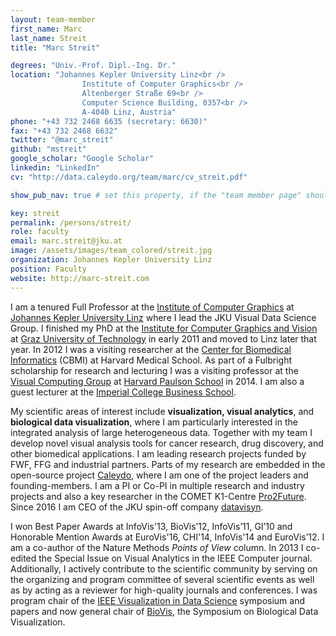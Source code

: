 ```yaml
---
layout: team-member
first_name: Marc
last_name: Streit
title: "Marc Streit"

degrees: "Univ.-Prof. Dipl.-Ing. Dr."
location: "Johannes Kepler University Linz<br />
                Institute of Computer Graphics<br />
                Altenberger Straße 69<br />
                Computer Science Building, 0357<br />
                A-4040 Linz, Austria"
phone: "+43 732 2468 6635 (secretary: 6630)"
fax: "+43 732 2468 6632"
twitter: "@marc_streit"
github: "mstreit"
google_scholar: "Google Scholar"
linkedin: "LinkedIn"
cv: "http://data.caleydo.org/team/marc/cv_streit.pdf"

show_pub_nav: true # set this property, if the "team member page" should have a navigation for publications (i.e. if person has many publiations)

key: streit
permalink: /persons/streit/
role: faculty
email: marc.streit@jku.at
image: /assets/images/team_colored/streit.jpg
organization: Johannes Kepler University Linz
position: Faculty
website: http://marc-streit.com
---
```


<p>I am a tenured Full Professor at the <a href="http://www.cg.jku.at">Institute of Computer Graphics</a> at <a
    href="http://www.jku.at">Johannes Kepler University Linz</a> where I lead the JKU Visual Data Science Group.
I finished my PhD at the <a href="http://www.icg.tugraz.at">Institute for Computer Graphics and Vision</a>
at <a href="http://www.tugraz.at">Graz University of Technology</a> in early 2011 and moved to Linz later
that year.
In 2012 I was a visiting researcher at the <a href="http://cbmi.med.harvardu.edu">Center for Biomedical
    Informatics</a> (CBMI) at Harvard Medical School.
As part of a Fulbright scholarship for research and lecturing I was a visiting professor at the <a
    href="http://vcg.seas.harvard.edu">Visual Computing Group</a> at <a
    href="http://www.seas.harvard.edu">Harvard Paulson School</a> in 2014.
I am also a guest lecturer at the <a href="https://www.imperial.ac.uk/business-school">Imperial College
    Business School</a>.</p>

<p>My scientific areas of interest include <b>visualization, visual analytics</b>, and <b>biological data
        visualization</b>, where I am particularly interested in the integrated analysis of large heterogeneous
    data. Together with my team I develop novel visual analysis tools for cancer research, drug discovery, and
    other biomedical applications. I am leading research projects funded by FWF, FFG and industrial partners.
    Parts of my research are embedded in the open-source project <a href="http://www.caleydo.org">Caleydo</a>,
    where I am one of the project leaders and founding-members. I am a PI or Co-PI in multiple research and
    industry projects and also a key researcher in the COMET K1-Centre <a
        href="http://pro2future.at">Pro2Future</a>. Since 2016 I am CEO of the JKU spin-off company <a
        href="http://datavisyn.io">datavisyn</a>.</p>

<p>I won Best Paper Awards at InfoVis'13, BioVis’12, InfoVis’11, GI’10 and Honorable Mention Awards at
    EuroVis'16, CHI'14, InfoVis'14 and EuroVis’12. I am a co-author of the Nature Methods <i>Points of View</i>
    column. In 2013 I co-edited the Special Issue on Visual Analytics in the IEEE Computer journal.
    Additionally, I actively contribute to the scientific community by serving on the organizing and program
    committee of several scientific events as well as by acting as a reviewer for high-quality journals and
    conferences. I was program chair of the <a href="http://www.visualdatascience.org/">IEEE Visualization in
        Data Science</a> symposium and papers and now general chair of <a href="http://biovis.net">BioVis</a>,
    the Symposium on Biological Data Visualization.</p>